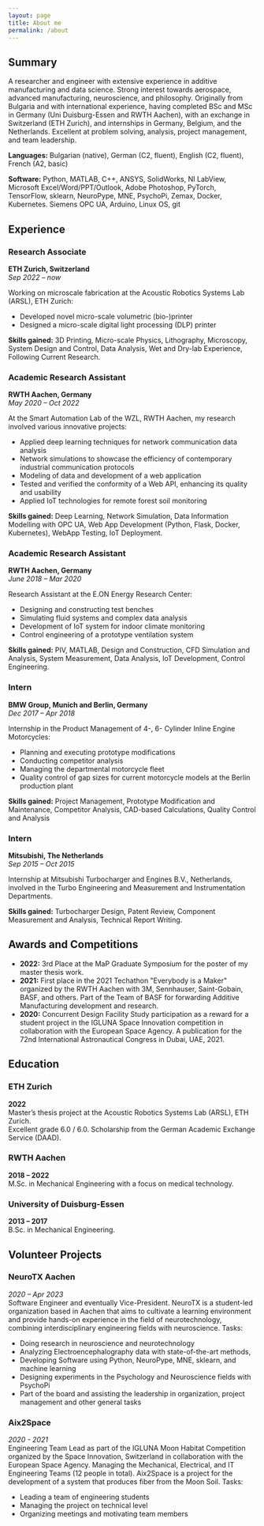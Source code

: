 ```yaml
---
layout: page
title: About me
permalink: /about
---
```


<!-- ![alt text]({{ site.baseurl }}/assets/img/logo.png){:.profile} -->

## Summary

A researcher and engineer with extensive experience in additive manufacturing and data science. 
Strong interest towards aerospace, advanced manufacturing, neuroscience, and philosophy.
Originally from Bulgaria and with international experience, having completed BSc and MSc in Germany (Uni Duisburg-Essen and RWTH Aachen), with an exchange in Switzerland (ETH Zurich), and internships in Germany, Belgium, and the Netherlands. 
Excellent at problem solving, analysis, project management, and team leadership.

**Languages:** Bulgarian (native), German (C2, fluent), English (C2, fluent), French (A2, basic)

**Software:** Python, MATLAB, C++, ANSYS, SolidWorks, NI LabView, Microsoft Excel/Word/PPT/Outlook, Adobe Photoshop, PyTorch, TensorFlow, sklearn, NeuroPype, MNE, PsychoPi, Zemax, Docker, Kubernetes. Siemens OPC UA, Arduino, Linux OS, git

## Experience

### Research Associate
**ETH Zurich, Switzerland**  
_Sep 2022 – now_

Working on microscale fabrication at the Acoustic Robotics Systems Lab (ARSL), ETH Zurich:

- Developed novel micro-scale volumetric (bio-)printer
- Designed a micro-scale digital light processing (DLP) printer

**Skills gained:** 3D Printing, Micro-scale Physics, Lithography, Microscopy, System Design and Control, Data Analysis, Wet and Dry-lab Experience, Following Current Research.

### Academic Research Assistant
**RWTH Aachen, Germany**  
_May 2020 – Oct 2022_

At the Smart Automation Lab of the WZL, RWTH Aachen, my research involved various innovative projects:

- Applied deep learning techniques for network communication data analysis
- Network simulations to showcase the efficiency of contemporary industrial communication protocols
- Modeling of data and development of a web application
- Tested and verified the conformity of a Web API, enhancing its quality and usability
- Applied IoT technologies for remote forest soil monitoring

**Skills gained:** Deep Learning, Network Simulation, Data Information Modelling with OPC UA, Web App Development (Python, Flask, Docker, Kubernetes), WebApp Testing, IoT Deployment.

### Academic Research Assistant
**RWTH Aachen, Germany**  
_June 2018 – Mar 2020_

Research Assistant at the E.ON Energy Research Center:

- Designing and constructing test benches
- Simulating fluid systems and complex data analysis
- Development of IoT system for indoor climate monitoring
- Control engineering of a prototype ventilation system

**Skills gained:** PIV, MATLAB, Design and Construction, CFD Simulation and Analysis, System Measurement, Data Analysis, IoT Development, Control Engineering.

### Intern
**BMW Group, Munich and Berlin, Germany**  
_Dec 2017 – Apr 2018_

Internship in the Product Management of 4-, 6- Cylinder Inline Engine Motorcycles:

- Planning and executing prototype modifications
- Conducting competitor analysis
- Managing the departmental motorcycle fleet
- Quality control of gap sizes for current motorcycle models at the Berlin production plant

**Skills gained:** Project Management, Prototype Modification and Maintenance, Competitor Analysis, CAD-based Calculations, Quality Control and Analysis

### Intern
**Mitsubishi, The Netherlands**  
_Sep 2015 – Oct 2015_

Internship at Mitsubishi Turbocharger and Engines B.V., Netherlands, involved in the Turbo Engineering and Measurement and Instrumentation Departments.

**Skills gained:** Turbocharger Design, Patent Review, Component Measurement and Analysis, Technical Report Writing.

## Awards and Competitions

- **2022:** 3rd Place at the MaP Graduate Symposium for the poster of my master thesis work.
- **2021:** First place in the 2021 Techathon "Everybody is a Maker" organized by the RWTH Aachen with 3M, Sennhauser, Saint-Gobain, BASF, and others. Part of the Team of BASF for forwarding Additive Manufacturing development and research.
- **2020:** Concurrent Design Facility Study participation as a reward for a student project in the IGLUNA Space Innovation competition in collaboration with the European Space Agency. A publication for the 72nd International Astronautical Congress in Dubai, UAE, 2021.

## Education

### ETH Zurich
**2022**  
Master’s thesis project at the Acoustic Robotics Systems Lab (ARSL), ETH Zurich. <br>
Excellent grade 6.0 / 6.0. Scholarship from the German Academic Exchange Service (DAAD).

### RWTH Aachen
**2018 – 2022**  
M.Sc. in Mechanical Engineering with a focus on medical technology.

### University of Duisburg-Essen
**2013 – 2017**  
B.Sc. in Mechanical Engineering.

## Volunteer Projects

### NeuroTX Aachen
_2020 – Apr 2023_  
Software Engineer and eventually Vice-President. NeuroTX is a student-led organization based in Aachen that aims to cultivate a learning environment and provide hands-on experience in the field of neurotechnology, combining interdisciplinary engineering fields with neuroscience.
Tasks:
- Doing research in neuroscience and neurotechnology
- Analyzing Electroencephalography data with state-of-the-art methods,
- Developing Software using Python, NeuroPype, MNE, sklearn, and machine learning
- Designing experiments in the Psychology and Neuroscience fields with PsychoPi
- Part of the board and assisting the leadership in organization, project management and other general tasks

### Aix2Space
_2020 - 2021_  
Engineering Team Lead as part of the IGLUNA Moon Habitat Competition organized by the Space Innovation, Switzerland in collaboration with the European Space Agency. Managing the Mechanical, Electrical, and IT Engineering Teams (12 people in total).
Aix2Space is a project for the development of a system that produces fiber from the Moon Soil. Tasks:
- Leading a team of engineering students
- Managing the project on technical level
- Organizing meetings and motivating team members


[jekyll]: https://github.com/jekyll/jekyll

